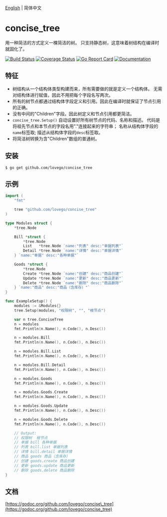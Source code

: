 [English](Readme.md) | 简体中文

# concise\_tree
用一种简洁的方式定义一棵简洁的树。
只支持静态树，这意味着树结构在编译时就固化了。

[![Build Status](https://github.com/lovego/concise_tree/actions/workflows/go.yml/badge.svg)](https://github.com/lovego/concise_tree/actions/workflows/go.yml)
[![Coverage Status](https://coveralls.io/repos/github/lovego/concise_tree/badge.svg?branch=master&1)](https://coveralls.io/github/lovego/concise_tree)
[![Go Report Card](https://goreportcard.com/badge/github.com/lovego/concise_tree)](https://goreportcard.com/report/github.com/lovego/concise_tree)
[![Documentation](https://pkg.go.dev/badge/github.com/lovego/concise_tree)](https://pkg.go.dev/github.com/lovego/concise_tree@v0.0.5)

## 特征
- 树结构从一个结构体类型构建而来，所有需要做的就是定义一个结构体。
  无需对结构体进行赋值，因此不用把每个字段名写两次。
- 所有的树节点都通过结构体字段定义和引用。因此在编译时就保证了节点引用的正确。
- 没有中间的"Children"字段。因此树定义和节点引用都更简洁。
- `concise_tree.Setup()` 自动设置好所有树节点的代码、名称和描述。
  代码是将祖先节点和本节点的字段名用"."连接起来的字符串；
  名称从结构体字段的`name`标签取; 描述从结构体字段的`desc`标签取。
- 将简洁树转换为含"Children"数组的普通树。

## 安装
`$ go get github.com/lovego/concise_tree`

## 示例
```go
import (
	"fmt"

	tree "github.com/lovego/concise_tree"
)

type Modules struct {
	*tree.Node

	Bill *struct {
		*tree.Node
		List   *tree.Node `name:"列表" desc:"单据列表"`
		Detail *tree.Node `name:"详情" desc:"单据详情"`
	} `name:"单据" desc:"各种单据"`

	Goods *struct {
		*tree.Node
		Create *tree.Node `name:"创建" desc:"商品创建"`
		Update *tree.Node `name:"更新" desc:"商品更新"`
		Delete *tree.Node `name:"删除" desc:"商品删除"`
	} `name:"商品" desc:"商品（含库存）"`
}

func ExampleSetup() {
	modules := &Modules{}
	tree.Setup(modules, "权限树", "", "根节点")

	var n tree.ConciseTree
	n = modules
	fmt.Println(n.Name(), n.Code(), n.Desc())

	n = modules.Bill
	fmt.Println(n.Name(), n.Code(), n.Desc())

	n = modules.Bill.List
	fmt.Println(n.Name(), n.Code(), n.Desc())

	n = modules.Bill.Detail
	fmt.Println(n.Name(), n.Code(), n.Desc())

	n = modules.Goods
	fmt.Println(n.Name(), n.Code(), n.Desc())

	n = modules.Goods.Create
	fmt.Println(n.Name(), n.Code(), n.Desc())

	n = modules.Goods.Update
	fmt.Println(n.Name(), n.Code(), n.Desc())

	n = modules.Goods.Delete
	fmt.Println(n.Name(), n.Code(), n.Desc())

	// Output:
	// 权限树  根节点
	// 单据 bill 各种单据
	// 列表 bill.list 单据列表
	// 详情 bill.detail 单据详情
	// 商品 goods 商品（含库存）
	// 创建 goods.create 商品创建
	// 更新 goods.update 商品更新
	// 删除 goods.delete 商品删除
}
```

## 文档
[https://godoc.org/github.com/lovego/concise\_tree](https://godoc.org/github.com/lovego/concise_tree)
